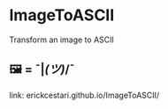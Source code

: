 # ImageToASCII
Transform an image to ASCII
## 🖼️ =  ¯|_(ツ)_/¯

link: erickcestari.github.io/ImageToASCII/
